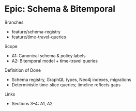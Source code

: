 # Epic: Schema & Bitemporal

Branches

- feature/schema-registry
- feature/time-travel-queries

Scope

- A1: Canonical schema & policy labels
- A2: Bitemporal model + time-travel queries

Definition of Done

- Schema registry, GraphQL types, Neo4j indexes, migrations
- Deterministic time-slice queries; timeline reflects gaps

Links

- Sections 3–4: A1, A2
